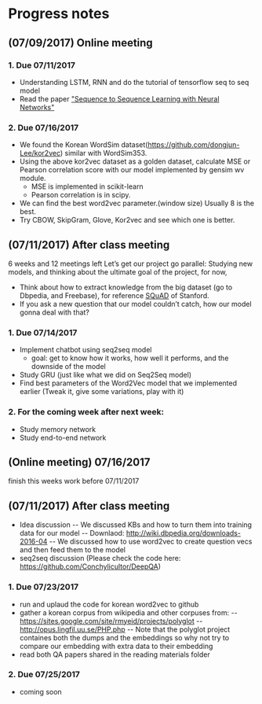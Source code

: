 # Progress notes

## (07/09/2017) Online meeting  

### 1. Due 07/11/2017
- Understanding LSTM, RNN and do the tutorial of tensorflow seq to seq model
- Read the paper ["Sequence to Sequence Learning
with Neural Networks"](https://papers.nips.cc/paper/5346-sequence-to-sequence-learning-with-neural-networks.pdf)
### 2. Due 07/16/2017
- We found the Korean WordSim dataset(https://github.com/dongjun-Lee/kor2vec) similar with WordSim353.
- Using the above kor2vec dataset as a golden dataset, calculate MSE or Pearson correlation score with our model implemented by gensim wv module.
    + MSE is implemented in scikit-learn
    + Pearson correlation is in scipy.
- We can find the best word2vec parameter.(window size) Usually 8 is the best.
- Try CBOW, SkipGram, Glove, Kor2vec and see which one is better.

## (07/11/2017) After class meeting

6 weeks and 12 meetings left
Let’s get our project go parallel: Studying new models, and thinking about the ultimate goal of the project, for now,
- Think about how to extract knowledge from the big dataset (go to Dbpedia, and Freebase), for reference [SQuAD](https://rajpurkar.github.io/SQuAD-explorer/) of Stanford.
- If you ask a new question that our model couldn’t catch, how our model gonna deal with that? 
### 1. Due 07/14/2017
- Implement chatbot using seq2seq model
    + goal: get to know how it works, how well it performs, and the downside of the model
- Study GRU (just like what we did on Seq2Seq model)
- Find best parameters of the Word2Vec model that we implemented earlier (Tweak it, give some variations, play with it)
### 2. For the coming week after next week:
- Study memory network
- Study end-to-end network

## (Online meeting) 07/16/2017

finish this weeks work before 07/11/2017

## (07/11/2017) After class meeting
- Idea discussion
-- We discussed KBs and how to turn them into training data for our model
-- Downlaod: http://wiki.dbpedia.org/downloads-2016-04
-- We discussed how to use word2vec to create question vecs and then feed them to the model
- seq2seq discussion (Please check the code here: https://github.com/Conchylicultor/DeepQA)

### 1. Due 07/23/2017
- run and uplaud the code for korean word2vec to github
- gather a korean corpus from wikipedia and other corpuses from:
-- https://sites.google.com/site/rmyeid/projects/polyglot
-- http://opus.lingfil.uu.se/PHP.php
-- Note that the polyglot project containes both the dumps and the embeddings so why not try to compare our embedding with extra data to their embedding
- read both QA papers shared in the reading materials folder

### 2. Due 07/25/2017
- coming soon

